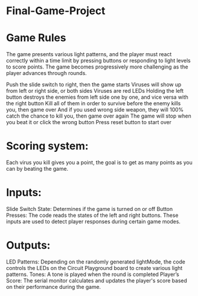 # Final-Game-Project

# Game Rules
The game presents various light patterns, and the player must react correctly within a time limit by pressing buttons or responding to light levels to score points. The game becomes progressively more challenging as the player advances through rounds.

Push the slide switch to right, then the game starts
Viruses will show up from left or right side, or both sides
Viruses are red LEDs
Holding the left button destroys the enemies from left side one by one, and vice versa with the right button
Kill all of them in order to survive before the enemy kills you, then game over 
And if you used wrong side weapon, they will 100% catch the chance to kill you, then game over again
The game will stop when you beat it or click the wrong button
Press reset button to start over

# Scoring system:
Each virus you kill gives you a point, the goal is to get as many points as you can by beating the game.

# Inputs:
Slide Switch State: Determines if the game is turned on or off
Button Presses: The code reads the states of the left and right buttons. These inputs are used to detect player responses during certain game modes.

# Outputs:
LED Patterns: Depending on the randomly generated lightMode, the code controls the LEDs on the Circuit Playground board to create various light patterns.
Tones: A tone is played when the round is completed
Player’s Score: The serial monitor calculates and updates the player's score based on their performance during the game.
